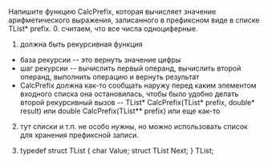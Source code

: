 Напишите функцию CalcPrefix, которая вычисляет значение арифметического выражения, записанного в префиксном виде в списке TList* prefix.
0.
считаем, что все числа одноциферные.

1. должна быть рекурсивная функция
- база рекурсии -- это вернуть значение цифры
- шаг рекурсии -- вычислить первый операнд, вычислить второй операнд, выполнить операцию и вернуть результат
- CalcPrefix должна как-то сообщать наружу перед каким элементом входного списка она остановилась, чтобы было удобно делать второй рекурсивный вызов -- TList* CalcPrefix(TList* prefix, double* result) или double CalcPrefix(TList** prefix) или еще как-то

2. тут списки и т.п. не особо нужны, но можно использовать список для хранения префиксной записи.

3. typedef struct TList { char Value; struct TList Next; }
TList;
